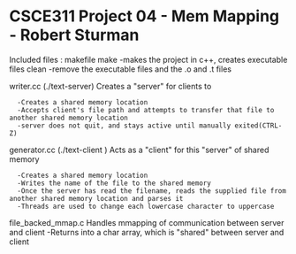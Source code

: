 # CSCE311 Project 04 - Mem Mapping - Robert Sturman

Included files :
  makefile
    make
      -makes the project in c++, creates executable files
    clean
      -remove the executable files and the .o and .t files

  writer.cc (./text-server)
    Creates a "server" for clients to

      -Creates a shared memory location
      -Accepts client's file path and attempts to transfer that file to another shared memory location
      -server does not quit, and stays active until manually exited(CTRL-Z)


  generator.cc (./text-client <FILE NAME>)
    Acts as a "client" for this "server" of shared memory

      -Creates a shared memory location
      -Writes the name of the file to the shared memory
      -Once the server has read the filename, reads the supplied file from another shared memory location and parses it
      -Threads are used to change each lowercase character to uppercase

  file_backed_mmap.c
    Handles mmapping of communication between server and client
      -Returns into a char array, which is "shared" between server and client
